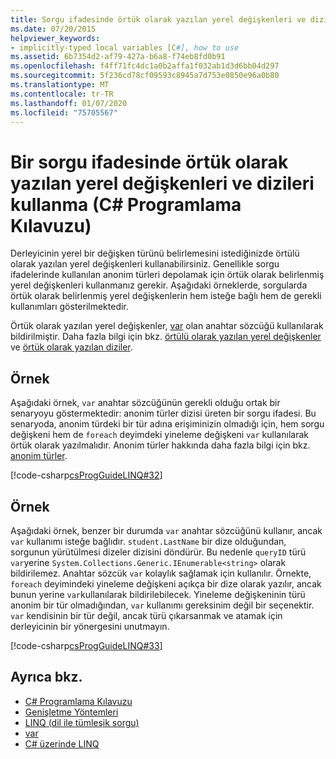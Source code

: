 ```yaml
---
title: Sorgu ifadesinde örtük olarak yazılan yerel değişkenleri ve dizileri kullanma- C# Programlama Kılavuzu
ms.date: 07/20/2015
helpviewer_keywords:
- implicitly-typed local variables [C#], how to use
ms.assetid: 6b7354d2-af79-427a-b6a8-f74eb8fd0b91
ms.openlocfilehash: f4ff71fc4dc1a0b2affa1f032ab1d3d6bb04d297
ms.sourcegitcommit: 5f236cd78cf09593c8945a7d753e0850e96a0b80
ms.translationtype: MT
ms.contentlocale: tr-TR
ms.lasthandoff: 01/07/2020
ms.locfileid: "75705567"
---
```

# <a name="how-to-use-implicitly-typed-local-variables-and-arrays-in-a-query-expression-c-programming-guide"></a>Bir sorgu ifadesinde örtük olarak yazılan yerel değişkenleri ve dizileri kullanma (C# Programlama Kılavuzu)
Derleyicinin yerel bir değişken türünü belirlemesini istediğinizde örtülü olarak yazılan yerel değişkenleri kullanabilirsiniz. Genellikle sorgu ifadelerinde kullanılan anonim türleri depolamak için örtük olarak belirlenmiş yerel değişkenleri kullanmanız gerekir. Aşağıdaki örneklerde, sorgularda örtük olarak belirlenmiş yerel değişkenlerin hem isteğe bağlı hem de gerekli kullanımları gösterilmektedir.  
  
 Örtük olarak yazılan yerel değişkenler, [var](../../language-reference/keywords/var.md) olan anahtar sözcüğü kullanılarak bildirilmiştir. Daha fazla bilgi için bkz. [örtülü olarak yazılan yerel değişkenler](./implicitly-typed-local-variables.md) ve [örtük olarak yazılan diziler](../arrays/implicitly-typed-arrays.md).  
  
## <a name="example"></a>Örnek  
 Aşağıdaki örnek, `var` anahtar sözcüğünün gerekli olduğu ortak bir senaryoyu göstermektedir: anonim türler dizisi üreten bir sorgu ifadesi. Bu senaryoda, anonim türdeki bir tür adına erişiminizin olmadığı için, hem sorgu değişkeni hem de `foreach` deyimdeki yineleme değişkeni `var` kullanılarak örtük olarak yazılmalıdır. Anonim türler hakkında daha fazla bilgi için bkz. [anonim türler](./anonymous-types.md).  
  
 [!code-csharp[csProgGuideLINQ#32](~/samples/snippets/csharp/VS_Snippets_VBCSharp/csProgGuideLINQ/CS/csRef30LangFeatures_2.cs#32)]  
  
## <a name="example"></a>Örnek  
 Aşağıdaki örnek, benzer bir durumda `var` anahtar sözcüğünü kullanır, ancak `var` kullanımı isteğe bağlıdır. `student.LastName` bir dize olduğundan, sorgunun yürütülmesi dizeler dizisini döndürür. Bu nedenle `queryID` türü `var`yerine `System.Collections.Generic.IEnumerable<string>` olarak bildirilemez. Anahtar sözcük `var` kolaylık sağlamak için kullanılır. Örnekte, `foreach` deyimindeki yineleme değişkeni açıkça bir dize olarak yazılır, ancak bunun yerine `var`kullanılarak bildirilebilecek. Yineleme değişkeninin türü anonim bir tür olmadığından, `var` kullanımı gereksinim değil bir seçenektir. `var` kendisinin bir tür değil, ancak türü çıkarsanmak ve atamak için derleyicinin bir yönergesini unutmayın.  
  
 [!code-csharp[csProgGuideLINQ#33](~/samples/snippets/csharp/VS_Snippets_VBCSharp/csProgGuideLINQ/CS/csRef30LangFeatures_2.cs#33)]  
  
## <a name="see-also"></a>Ayrıca bkz.

- [C# Programlama Kılavuzu](../index.md)
- [Genişletme Yöntemleri](./extension-methods.md)
- [LINQ (dil ile tümleşik sorgu)](../../linq/index.md)
- [var](../../language-reference/keywords/var.md)
- [C# üzerinde LINQ](../../linq/index.md)
